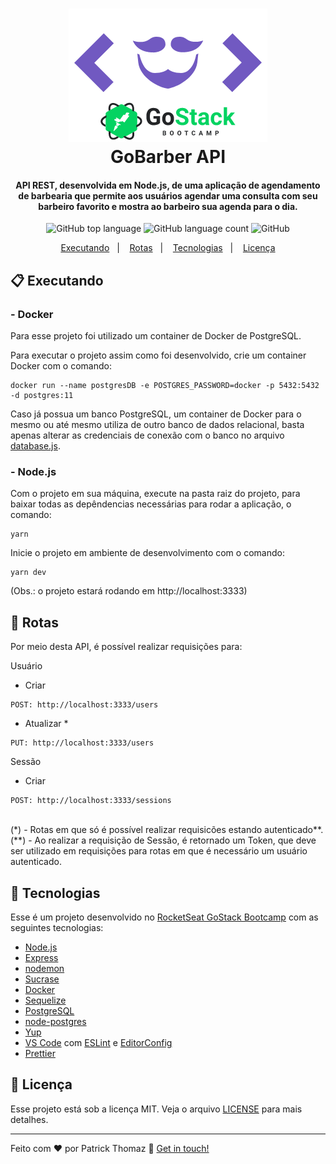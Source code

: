 <h1 align="center">
    <img alt="GoBarber API" src="./asset/gobarber_gostack.png" />
    <br>
    GoBarber API
</h1>

<h4 align="center">
  API REST, desenvolvida em Node.js, de uma aplicação de agendamento de barbearia que permite aos usuários agendar uma consulta com seu barbeiro favorito e mostra ao barbeiro sua agenda para o dia.
</h4>
<p align="center">
  <img alt="GitHub top language" src="https://img.shields.io/github/languages/top/patrickt26/gobarber-backend.svg">

  <img alt="GitHub language count" src="https://img.shields.io/github/languages/count/patrickt26/gobarber-backend.svg">

  <img alt="GitHub" src="https://img.shields.io/github/license/patrickt26/gobarber-backend.svg">
</p>

<p align="center">
  <a href="#clipboard-executando">Executando</a>&nbsp;&nbsp;&nbsp;|&nbsp;&nbsp;&nbsp;
  <a href="#busstop-rotas">Rotas</a>&nbsp;&nbsp;&nbsp;|&nbsp;&nbsp;&nbsp;
  <a href="#rocket-tecnologias">Tecnologias</a>&nbsp;&nbsp;&nbsp;|&nbsp;&nbsp;&nbsp;
  <a href="#memo-licença">Licença</a>
</p>

  ## :clipboard: Executando

  <h3>
  - Docker
  </h3>

  Para esse projeto foi utilizado um container de Docker de PostgreSQL.

  Para executar o projeto assim como foi desenvolvido, crie um container Docker com o comando:
  ```
  docker run --name postgresDB -e POSTGRES_PASSWORD=docker -p 5432:5432 -d postgres:11
  ```

  Caso já possua um banco PostgreSQL, um container de Docker para o mesmo ou até mesmo utiliza de outro banco de dados relacional, basta apenas alterar as credenciais de conexão com o banco no arquivo [database.js][database.js].

  <h3>
  - Node.js
  </h3>

  Com o projeto em sua máquina, execute na pasta raiz do projeto, para baixar todas as depêndencias necessárias para rodar a aplicação, o comando:
  ```
  yarn
  ```

  Inicie o projeto em ambiente de desenvolvimento com o comando:
  ```
  yarn dev
  ```
  (Obs.: o projeto estará rodando em http://localhost:3333)

  ## :busstop: Rotas

  Por meio desta API, é possível realizar requisições para:

  Usuário
  - Criar
  ```
  POST: http://localhost:3333/users
  ```
  - Atualizar *
  ```
  PUT: http://localhost:3333/users
  ```

  Sessão
  - Criar
  ```
  POST: http://localhost:3333/sessions
  ```

  </br>
  (*) - Rotas em que só é possível realizar requisicões estando autenticado**.
  </br>
  (**) - Ao realizar a requisição de Sessão, é retornado um Token, que deve ser utilizado em requisições para rotas em que é necessário um usuário autenticado.

## :rocket: Tecnologias

Esse é um projeto desenvolvido no [RocketSeat GoStack Bootcamp](https://rocketseat.com.br/bootcamp) com as seguintes tecnologias:

-  [Node.js][nodejs]
-  [Express](https://expressjs.com/)
-  [nodemon](https://nodemon.io/)
-  [Sucrase](https://github.com/alangpierce/sucrase)
-  [Docker](https://www.docker.com/docker-community)
-  [Sequelize](http://docs.sequelizejs.com/)
-  [PostgreSQL](https://www.postgresql.org/)
-  [node-postgres](https://www.npmjs.com/package/pg)
-  [Yup](https://github.com/jquense/yup)
-  [VS Code][vc] com [ESLint][vceslint] e [EditorConfig][vceditconfig]
-  [Prettier][prettier]

## :memo: Licença
Esse projeto está sob a licença MIT. Veja o arquivo [LICENSE](https://github.com/patrickt26/gobarber-backend/blob/master/LICENSE) para mais detalhes.

---

Feito com ♥ por Patrick Thomaz :wave: [Get in touch!](https://www.linkedin.com/in/patrick-thomaz/)

[nodejs]: https://nodejs.org/
[yarn]: https://yarnpkg.com/
[vc]: https://code.visualstudio.com/
[vceditconfig]: https://marketplace.visualstudio.com/items?itemName=EditorConfig.EditorConfig
[vceslint]: https://marketplace.visualstudio.com/items?itemName=dbaeumer.vscode-eslint
[prettier]: https://prettier.io
[database.js]: https://github.com/patrickt26/gobarber-backend/blob/master/src/config/database.js
